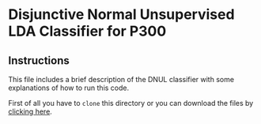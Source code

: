 # Disjunctive Normal Unsupervised LDA Classifier for P300 

## Instructions

This file includes a brief description of the DNUL classifier with some explanations of how to run this code.

First of all you have to `clone` this directory or you can download the files by [clicking here](https://github.com/MajedElwardy/DNUL_Classifier/archive/master.zip).



